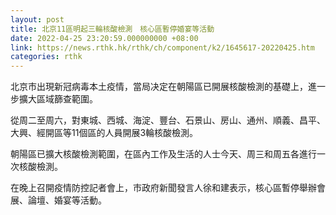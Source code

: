 ```yaml
---
layout: post
title: 北京11區明起三輪核酸檢測　核心區暫停婚宴等活動
date: 2022-04-25 23:20:59.000000000 +08:00
link: https://news.rthk.hk/rthk/ch/component/k2/1645617-20220425.htm
categories: rthk
---
```


北京市出現新冠病毒本土疫情，當局决定在朝陽區已開展核酸檢測的基礎上，進一步擴大區域篩查範圍。

從周二至周六，對東城、西城、海淀、豐台、石景山、房山、通州、順義、昌平、大興、經開區等11個區的人員開展3輪核酸檢測。

朝陽區已擴大核酸檢測範圍，在區內工作及生活的人士今天、周三和周五各進行一次核酸檢測。

在晚上召開疫情防控記者會上，市政府新聞發言人徐和建表示，核心區暫停舉辦會展、論壇、婚宴等活動。
